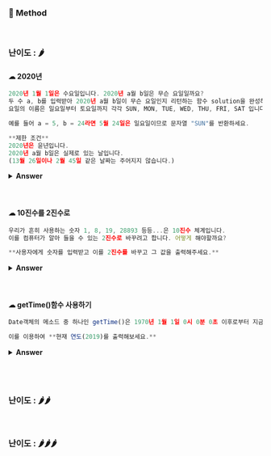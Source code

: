### 🎁 Method


<br>

### 난이도 : 🌶

#### ☁︎ 2020년

```javascript
2020년 1월 1일은 수요일입니다. 2020년 a월 b일은 무슨 요일일까요?
두 수 a, b를 입력받아 2020년 a월 b일이 무슨 요일인지 리턴하는 함수 solution을 완성하세요.
요일의 이름은 일요일부터 토요일까지 각각 SUN, MON, TUE, WED, THU, FRI, SAT 입니다.

예를 들어 a = 5, b = 24라면 5월 24일은 일요일이므로 문자열 "SUN"를 반환하세요.

**제한 조건**
2020년은 윤년입니다.
2020년 a월 b일은 실제로 있는 날입니다.
(13월 26일이나 2월 45일 같은 날짜는 주어지지 않습니다.)
```

<details><summary><b>Answer</b></summary>
<p>

```javascript
const date = prompt('일을 입력하세요.');

function solution(a, b) {
const day = ["SUN", "MON", "TUE", "WED", "THU", "FRI", "SAT"];

const x = new Date('2020-' + a + '-' + b);
return day[x.getDay()];
}
console.log(solution(month, date));

````

</p>
</details>

<br>
<br>


#### ☁︎ 10진수를 2진수로

```javascript
우리가 흔히 사용하는 숫자 1, 8, 19, 28893 등등...은 10진수 체계입니다.
이를 컴퓨터가 알아 들을 수 있는 2진수로 바꾸려고 합니다. 어떻게 해야할까요?

**사용자에게 숫자를 입력받고 이를 2진수를 바꾸고 그 값을 출력해주세요.**
````

<details><summary><b>Answer</b></summary>
 <p>
   
```javascript
function twostring() {
 let num = +prompt('Enter the number: ');
 return console.log(num.toString(2))
}

twostring();

````

</p>
</details>

<br>
<br>


#### ☁︎ getTime()함수 사용하기


```javascript
Date객체의 메소드 중 하나인 getTime()은 1970년 1월 1일 0시 0분 0초 이후로부터 지금까지 흐른 시간을 천분의 1초 단위(ms)로 반환합니다.

이를 이용하여 **현재 연도(2019)를 출력해보세요.**
````

<details><summary><b>Answer</b></summary>
<p>

```javascript
const date = new Date();

console.log(date);

let year = Math.floor(date.getTime() / (1000 _ 3600 _ 24 \* 365) + 1970);

console.log(year);

````

</p>
</details>

<br>
<br>



<br>

### 난이도 : 🌶🌶

<br>

### 난이도 : 🌶🌶🌶

<br>

